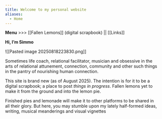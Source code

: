 ```yaml
---
title: Welcome to my personal website
aliases:
  - Home
---
```

**Menu** >>> [[Fallen Lemons]] (digital scrapbook) || [[Links]]

**Hi, I’m Simmo**

![[Pasted image 20250818223830.png]]

Sometimes life coach, relational facilitator, musician and obsessive in the arts of relational attunement, connection, community and other such things in the pantry of nourishing human connection. 


This site is brand new (as of August 2025). The intention is for it to be a digital scrapbook; a place to post *things in progress*. Fallen lemons yet to make it from the ground and into the lemon pie. 

Finished pies and lemonade will make it to other platforms to be shared in all their glory. But here, you may stumble upon my lately half-formed ideas, writing, musical meanderings and visual vignettes 